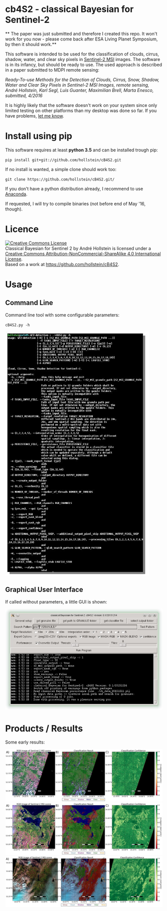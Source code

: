 # cb4S2 - classical Bayesian for Sentinel-2

** The paper was just submitted and therefore I created this repo. It won't work for you now - please come back after ESA Living Planet Symposium, by then it should work.**

This software is intended to be used for the classification of clouds, cirrus, shadow, water, and clear sky pixels in [Sentinel-2 MSI](https://sentinel.esa.int/web/sentinel/missions/sentinel-2) images. The software is in its infancy, but should be ready to use. The used approach is described in a paper submitted to MDPI remote sensing:

*Ready-To-use Methods for the Detection of Clouds, Cirrus, Snow, Shadow, Water and Clear Sky Pixels in Sentinel-2 MSI Images, remote sensing, André Hollstein, Karl Segl, Luis Guanter, Maximilian Brell, Marta Enesco, submitted, 4/2016*

It is highly likely that the software doesn't work on your system since only limited testing on other platforms than my desktop was done so far. If you have problems, [let me know](http://www.gfz-potsdam.de/en/section/remote-sensing/staff/profil/andre-hollstein/). 

# Install using pip

This software requires at least **python 3.5** and can be installed trough pip:

`pip install git+git://github.com/hollstein/cB4S2.git`

If no install is wanted, a simple clone should work too:

`git clone https://github.com/hollstein/cB4S2.git/`

If you don't have a python distribution already, I recommend to use [Anaconda](https://www.continuum.io/downloads).

If requested, I will try to compile binaries (not before end of May '16, though).

# Licence

<a rel="license" href="http://creativecommons.org/licenses/by-nc-sa/4.0/"><img alt="Creative Commons License" style="border-width:0" src="https://i.creativecommons.org/l/by-nc-sa/4.0/88x31.png" /></a><br /><span xmlns:dct="http://purl.org/dc/terms/" property="dct:title">Classical Bayesian for Sentinel 2</span> by <span xmlns:cc="http://creativecommons.org/ns#" property="cc:attributionName">André Hollstein</span> is licensed under a <a rel="license" href="http://creativecommons.org/licenses/by-nc-sa/4.0/">Creative Commons Attribution-NonCommercial-ShareAlike 4.0 International License</a>.<br />Based on a work at <a xmlns:dct="http://purl.org/dc/terms/" href="https://github.com/hollstein/cB4S2" rel="dct:source">https://github.com/hollstein/cB4S2</a>.

# Usage

## Command Line

Command line tool with some configurable parameters:

`cB4S2.py -h`

![screen shot of the command line](https://github.com/hollstein/images/blob/master/cB4S2_cmdl.jpg)

## Graphical User Interface

If called without parameters, a little GUI is shown:

![screen shot of the GUI](https://github.com/hollstein/images/blob/master/gui.jpg)

# Products / Results

Some early results:

![result 1](https://github.com/hollstein/images/blob/master/res_1.jpg)
![result 1](https://github.com/hollstein/images/blob/master/res_2.jpg)
![result 1](https://github.com/hollstein/images/blob/master/res_3.jpg)
